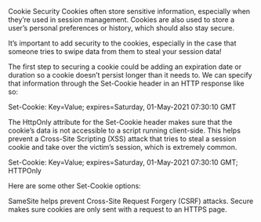 Cookie Security
Cookies often store sensitive information, especially when they’re used in session management. Cookies are also used to store a user’s personal preferences or history, which should also stay secure.

It’s important to add security to the cookies, especially in the case that someone tries to swipe data from them to steal your session data!

The first step to securing a cookie could be adding an expiration date or duration so a cookie doesn’t persist longer than it needs to. We can specify that information through the Set-Cookie header in an HTTP response like so:

Set-Cookie: Key=Value; expires=Saturday, 01-May-2021 07:30:10 GMT

The HttpOnly attribute for the Set-Cookie header makes sure that the cookie’s data is not accessible to a script running client-side. This helps prevent a Cross-Site Scripting (XSS) attack that tries to steal a session cookie and take over the victim’s session, which is extremely common.

Set-Cookie: Key=Value; expires=Saturday, 01-May-2021 07:30:10 GMT; HTTPOnly

Here are some other Set-Cookie options:

SameSite helps prevent Cross-Site Request Forgery (CSRF) attacks.
Secure makes sure cookies are only sent with a request to an HTTPS page.